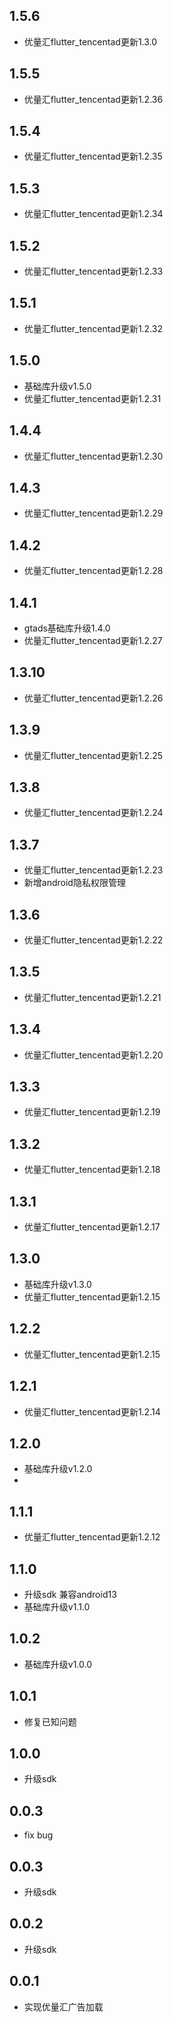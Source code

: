 ## 1.5.6
* 优量汇flutter_tencentad更新1.3.0

## 1.5.5
* 优量汇flutter_tencentad更新1.2.36

## 1.5.4
* 优量汇flutter_tencentad更新1.2.35

## 1.5.3
* 优量汇flutter_tencentad更新1.2.34

## 1.5.2
* 优量汇flutter_tencentad更新1.2.33

## 1.5.1
* 优量汇flutter_tencentad更新1.2.32

## 1.5.0
* 基础库升级v1.5.0
* 优量汇flutter_tencentad更新1.2.31

## 1.4.4
* 优量汇flutter_tencentad更新1.2.30

## 1.4.3
* 优量汇flutter_tencentad更新1.2.29

## 1.4.2
* 优量汇flutter_tencentad更新1.2.28

## 1.4.1
* gtads基础库升级1.4.0
* 优量汇flutter_tencentad更新1.2.27

## 1.3.10
* 优量汇flutter_tencentad更新1.2.26

## 1.3.9
* 优量汇flutter_tencentad更新1.2.25

## 1.3.8
* 优量汇flutter_tencentad更新1.2.24

## 1.3.7
* 优量汇flutter_tencentad更新1.2.23
* 新增android隐私权限管理

## 1.3.6
* 优量汇flutter_tencentad更新1.2.22

## 1.3.5
* 优量汇flutter_tencentad更新1.2.21

## 1.3.4
* 优量汇flutter_tencentad更新1.2.20

## 1.3.3
* 优量汇flutter_tencentad更新1.2.19

## 1.3.2
* 优量汇flutter_tencentad更新1.2.18

## 1.3.1
* 优量汇flutter_tencentad更新1.2.17

## 1.3.0

* 基础库升级v1.3.0
* 优量汇flutter_tencentad更新1.2.15

## 1.2.2

* 优量汇flutter_tencentad更新1.2.15

## 1.2.1

* 优量汇flutter_tencentad更新1.2.14

## 1.2.0

* 基础库升级v1.2.0
* 
## 1.1.1

* 优量汇flutter_tencentad更新1.2.12

## 1.1.0

* 升级sdk 兼容android13
* 基础库升级v1.1.0

## 1.0.2

* 基础库升级v1.0.0

## 1.0.1

* 修复已知问题

## 1.0.0

* 升级sdk

## 0.0.3

* fix bug

## 0.0.3

* 升级sdk

## 0.0.2

* 升级sdk

## 0.0.1

* 实现优量汇广告加载
